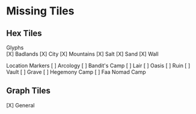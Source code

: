 # Missing Tiles

## Hex Tiles

Glyphs  
[X] Badlands
[X] City
[X] Mountains
[X] Salt
[X] Sand
[X] Wall

Location Markers
[ ] Arcology
[ ] Bandit's Camp
[ ] Lair
[ ] Oasis
[ ] Ruin
[ ] Vault
[ ] Grave
[ ] Hegemony Camp
[ ] Faa Nomad Camp

## Graph Tiles
[X] General
